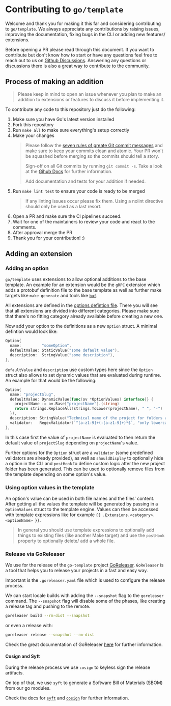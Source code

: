 # Contributing to `go/template`

Welcome and thank you for making it this far and considering contributing to `go/template`.
We always appreciate any contributions by raising issues, improving the documentation, fixing bugs in the CLI or adding new features/ extensions.

Before opening a PR please read through this document.
If you want to contribute but don't know how to start or have any questions feel free to reach out to us on [Github Discussions](https://github.com/SchwarzIT/go-template/discussions). Answering any questions or discussions there is also a great way to contribute to the community.

## Process of making an addition

> Please keep in mind to open an issue whenever you plan to make an addition to extensions or features to discuss it before implementing it.

To contribute any code to this repository just do the following:

1. Make sure you have Go's latest version installed
2. Fork this repository
3. Run `make all` to make sure everything's setup correctly
4. Make your changes
   > Please follow the [seven rules of greate Git commit messages](https://chris.beams.io/posts/git-commit/#seven-rules)
   > and make sure to keep your commits clean and atomic.
   > Your PR won't be squashed before merging so the commits should tell a story.
   >
   > Sign-off on all Git commits by running `git commit -s`.
   > Take a look at the [Gihub Docs](https://docs.github.com/en/authentication/managing-commit-signature-verification/signing-commits) for further information.
   >
   > Add documentation and tests for your addition if needed.
5. Run `make lint test` to ensure your code is ready to be merged
   > If any linting issues occur please fix them.
   > Using a nolint directive should only be used as a last resort.
6. Open a PR and make sure the CI pipelines succeed.
7. Wait for one of the maintainers to review your code and react to the comments.
8. After approval merge the PR
9. Thank you for your contribution! :)

## Adding an extension

### Adding an option

`go/template` uses extensions to allow optional additions to the base template. An example for an extension would be the `gRPC` extension which adds a protobuf definition file to the base template as well as further make targets like `make generate` and tools like [`buf`](https://github.com/bufbuild/buf).

All extensions are defined in the [options defintion file](pkg/gotemplate/options.go).
There you will see that all extensions are divided into different categories. Please make sure that there's no fitting category already available before creating a new one.

Now add your option to the definitions as a new `Option` struct.
A minimal defintion would look like:

```Go
Option{
  name:         "someOption",
  defaultValue: StaticValue("some default value"),
  description:  StringValue("some description"),
},
```

`defaultValue` and `description` use custom types here since the `Option` struct also allows to set dynamic values that are evaluated during runtime.
An example for that would be the following:

```Go
Option{
  name: "projectSlug",
  defaultValue: DynamicValue(func(ov *OptionValues) interface{} {
    projectName := ov.Base["projectName"].(string)
    return strings.ReplaceAll(strings.ToLower(projectName), " ", "-")
  }),
  description: StringValue("Technical name of the project for folders and names. This will also be used as output directory."),
  validator:   RegexValidator(`^[a-z1-9]+(-[a-z1-9]+)*$`, "only lowercase etters and dashes"),
},
```

In this case first the value of `projectName` is evaluated to then return the default value of `projectSlug` depending on `projectName`'s value.

Further options for the `Option` struct are a `validator` (some predefined validators are already provided), as well as `shouldDisplay` to optionally hide a option in the CLI and `postHook` to define custom logic after the new project folder has been generated.
This can be used to optionally remove files from the template depending on some option's value.

### Using option values in the template

An option's value can be used in both file names and the files' content.
After getting all the values the template will be generated by passing in a `OptionValues` struct to the template engine.
Values can then be accessed with template expressions like for example `{{ .Extensions.<category>.<optionName> }}`.

> In general you should use template expressions to optionally add things to existing files (like another Make target)
> and use the `postHook` property to optionally delete/ add a whole file.

### Release via GoReleaser

We use for the release of the `go-template` project [GoReleaser](https://goreleaser.com/). `GoReleaser` is a tool that 
helps you to release your projects in a fast and easy way.

Important is the `.goreleaser.yaml` file which is used to configure the release process.

We can start locale builds with adding the `--snapshot` flag to the `goreleaser` command. The `--snapshot` flag will 
disable some of the phases, like creating a release tag and pushing to the remote.

```bash
goreleaser build --rm-dist --snapshot
```

or even a release with: 
```bash
goreleaser release --snapshot --rm-dist
```

Check the great documentation of GoReleaser [here](https://goreleaser.com/intro/) for further information.

#### Cosign and Syft

During the release process we use `cosign` to keyless sign the release artifacts.

On top of that, we use `syft` to generate a Software Bill of Materials (SBOM) from our go modules.

Check the docs for [`syft`](https://github.com/anchore/syft) and [`cosign`](https://github.com/sigstore/cosign) 
for further information.
